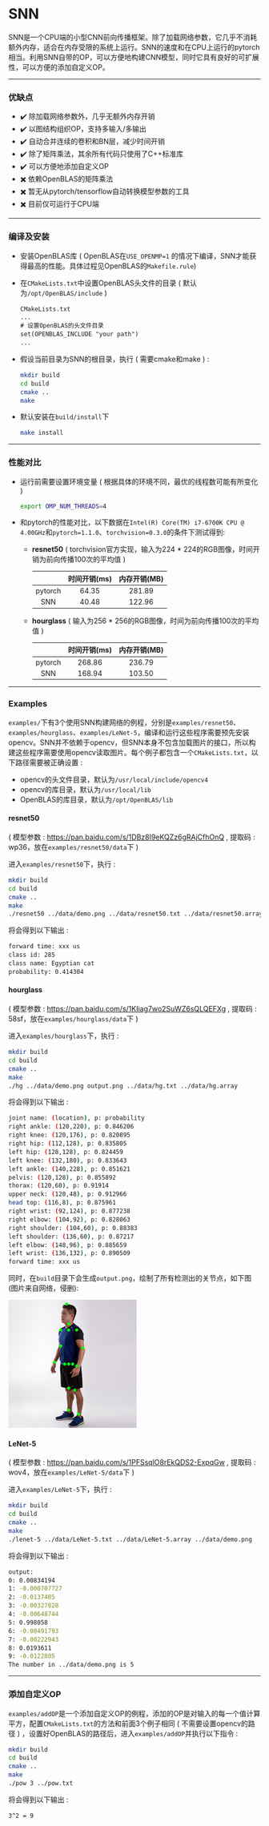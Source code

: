 # SNN

SNN是一个CPU端的小型CNN前向传播框架。除了加载网络参数，它几乎不消耗额外内存，适合在内存受限的系统上运行。SNN的速度和在CPU上运行的pytorch相当。利用SNN自带的OP，可以方便地构建CNN模型，同时它具有良好的可扩展性，可以方便的添加自定义OP。

---

### 优缺点

* ✔️ 除加载网络参数外，几乎无额外内存开销
* ✔️ 以图结构组织OP，支持多输入/多输出
* ✔️ 自动合并连续的卷积和BN层，减少时间开销
* ✔️ 除了矩阵乘法，其余所有代码只使用了C++标准库
* ✔️ 可以方便地添加自定义OP
* ✖️ 依赖OpenBLAS的矩阵乘法
* ✖️ 暂无从pytorch/tensorflow自动转换模型参数的工具
* ✖️ 目前仅可运行于CPU端

---

### 编译及安装

* 安装OpenBLAS库 ( OpenBLAS在`USE_OPENMP=1` 的情况下编译，SNN才能获得最高的性能。具体过程见OpenBLAS的`Makefile.rule`)

* 在`CMakeLists.txt`中设置OpenBLAS头文件的目录 ( 默认为`/opt/OpenBLAS/include` )

  ```txt
  CMakeLists.txt
  ...
  # 设置OpenBLAS的头文件目录
  set(OPENBLAS_INCLUDE "your path")
  ...
  ```

* 假设当前目录为SNN的根目录，执行 ( 需要cmake和make ) :

  ```bash
  mkdir build
  cd build
  cmake ..
  make
  ```

* 默认安装在`build/install`下

  ```bash
  make install
  ```

---

### 性能对比

* 运行前需要设置环境变量 ( 根据具体的环境不同，最优的线程数可能有所变化 )

  ```bash
  export OMP_NUM_THREADS=4
  ```

* 和pytorch的性能对比，以下数据在`Intel(R) Core(TM) i7-6700K CPU @ 4.00GHz`和`pytorch=1.1.0`、`torchvision=0.3.0`的条件下测试得到:

  * **resnet50** ( torchvision官方实现，输入为224 * 224的RGB图像，时间开销为前向传播100次的平均值 )

    |         | 时间开销(ms) | 内存开销(MB) |
    | :-----: | :----------: | :----------: |
    | pytorch |    64.35     |    281.89    |
    |   SNN   |    40.48     |    122.96    |

  * **hourglass** ( 输入为256 * 256的RGB图像，时间为前向传播100次的平均值 )

    |         | 时间开销(ms) | 内存开销(MB) |
    | :-----: | :----------: | :----------: |
    | pytorch |    268.86    |    236.79    |
    |   SNN   |    168.94    |    103.50    |

---

### Examples

`examples/`下有3个使用SNN构建网络的例程，分别是`examples/resnet50`、`examples/hourglass`、`examples/LeNet-5`，编译和运行这些程序需要预先安装opencv。SNN并不依赖于opencv，但SNN本身不包含加载图片的接口，所以构建这些程序需要使用opencv读取图片。每个例子都包含一个`CMakeLists.txt`，以下路径需要被正确设置 :

* opencv的头文件目录，默认为`/usr/local/include/opencv4`
* opencv的库目录，默认为`/usr/local/lib`
* OpenBLAS的库目录，默认为`/opt/OpenBLAS/lib`

#### resnet50

( 模型参数 : https://pan.baidu.com/s/1DBz8I9eKQZz6gRAjCfhOnQ , 提取码 : wp36，放在`examples/resnet50/data`下 )

进入`examples/resnet50`下，执行 :

```bash
mkdir build
cd build
cmake ..
make
./resnet50 ../data/demo.png ../data/resnet50.txt ../data/resnet50.array ../data/labels.txt
```

将会得到以下输出 :

```bash
forward time: xxx us
class id: 285
class name: Egyptian cat
probability: 0.414304
```

#### hourglass

( 模型参数 : https://pan.baidu.com/s/1KIiag7wo2SuWZ6sQLQEFXg , 提取码 : 58sf，放在`examples/hourglass/data`下 )

进入`examples/hourglass`下，执行 :

```bash
mkdir build
cd build
cmake ..
make
./hg ../data/demo.png output.png ../data/hg.txt ../data/hg.array
```

将会得到以下输出 :

```bash
joint name: (location), p: probability
right ankle: (120,220), p: 0.846206
right knee: (120,176), p: 0.820895
right hip: (112,128), p: 0.835805
left hip: (128,128), p: 0.824459
left knee: (132,180), p: 0.833643
left ankle: (140,228), p: 0.851621
pelvis: (120,128), p: 0.855892
thorax: (120,60), p: 0.91914
upper neck: (120,48), p: 0.912966
head top: (116,8), p: 0.875961
right wrist: (92,124), p: 0.877238
right elbow: (104,92), p: 0.828063
right shoulder: (104,60), p: 0.88383
left shoulder: (136,60), p: 0.87217
left elbow: (148,96), p: 0.885659
left wrist: (136,132), p: 0.890509
forward time: xxx us
```

同时，在`build`目录下会生成`output.png`，绘制了所有检测出的关节点，如下图 (图片来自网络，侵删):

![](https://github.com/likunlun0618/snn/blob/master/files/output.png)

#### LeNet-5

( 模型参数 : https://pan.baidu.com/s/1PFSsqlO8rEkQDS2-ExpqGw , 提取码 : wov4，放在`examples/LeNet-5/data`下 )

进入`examples/LeNet-5`下，执行 :

```bash
mkdir build
cd build
cmake ..
make
./lenet-5 ../data/LeNet-5.txt ../data/LeNet-5.array ../data/demo.png
```

将会得到以下输出 :

```bash
output: 
0: 0.00834194
1: -0.000707727
2: -0.0137485
3: -0.00327828
4: -0.00648744
5: 0.998058
6: -0.00491793
7: -0.00222943
8: 0.0193611
9: -0.0122805
The number in ../data/demo.png is 5
```

---

### 添加自定义OP

`examples/addOP`是一个添加自定义OP的例程，添加的OP是对输入的每一个值计算平方，配置`CMakeLists.txt`的方法和前面3个例子相同 ( 不需要设置opencv的路径 ) ，设置好OpenBLAS的路径后，进入`examples/addOP`并执行以下指令 :

```bash
mkdir build
cd build
cmake ..
make
./pow 3 ../pow.txt
```

将会得到以下输出 :

```bash
3^2 = 9
```
